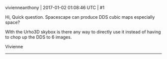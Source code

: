 vivienneanthony | 2017-01-02 01:08:46 UTC | #1

Hi,
Quick question. Spacescape can produce DDS cubic maps especially space?

WIth the Urho3D skybox is there any way to directly use it instead of having to chop up the DDS to 6 images.

Vivienne

-------------------------

